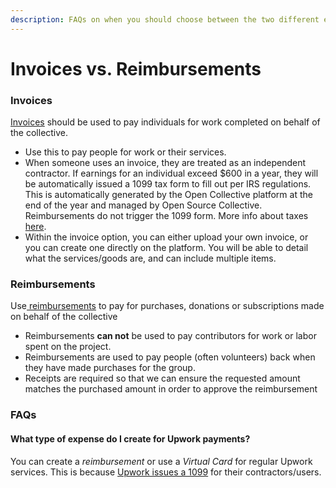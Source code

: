 ```yaml
---
description: FAQs on when you should choose between the two different expense types.
---
```


# Invoices vs. Reimbursements

### Invoices&#x20;

[Invoices](https://docs.opencollective.com/help/expenses-and-getting-paid/submitting-expenses#invoices) should be used to pay individuals for work completed on behalf of the collective.

* Use this to pay people for work or their services.
* When someone uses an invoice, they are treated as an independent contractor. If earnings for an individual exceed $600 in a year, they will be automatically issued a 1099 tax form to fill out per IRS regulations. This is automatically generated by the Open Collective platform at the end of the year and managed by Open Source Collective. Reimbursements do not trigger the 1099 form. More info about taxes[ here](https://docs.opencollective.com/help/expenses-and-getting-paid/tax-information).
* Within the invoice option, you can either upload your own invoice, or you can create one directly on the platform. You will be able to detail what the services/goods are, and can include multiple items.

### Reimbursements

Use[ reimbursements](https://docs.opencollective.com/help/expenses-and-getting-paid/submitting-expenses#reimbursements) to pay for purchases, donations or subscriptions made on behalf of the collective

* Reimbursements **can not** be used to pay contributors for work or labor spent on the project.
* Reimbursements are used to pay people (often volunteers) back when they have made purchases for the group.
* Receipts are required so that we can ensure the requested amount matches the purchased amount in order to approve the reimbursement

### FAQs

#### What type of expense do I create for Upwork payments?

You can create a _reimbursement_ or use a _Virtual Card_ for regular Upwork services. This is because [Upwork issues a 1099](https://support.upwork.com/hc/en-us/articles/211063958-Report-Income-from-Upwork) for their contractors/users. &#x20;

